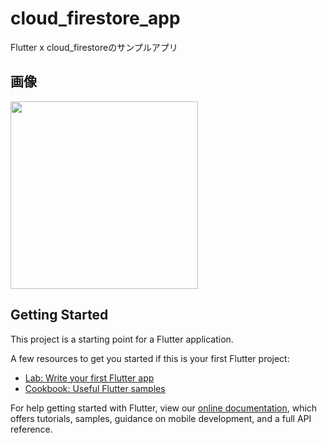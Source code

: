 # cloud_firestore_app

Flutter x cloud_firestoreのサンプルアプリ

## 画像

<img src="https://user-images.githubusercontent.com/92189386/158050992-8f54640d-8753-40d5-87f9-82f2f7d37ff9.png" width="300">

## Getting Started

This project is a starting point for a Flutter application.

A few resources to get you started if this is your first Flutter project:

- [Lab: Write your first Flutter app](https://flutter.dev/docs/get-started/codelab)
- [Cookbook: Useful Flutter samples](https://flutter.dev/docs/cookbook)

For help getting started with Flutter, view our
[online documentation](https://flutter.dev/docs), which offers tutorials,
samples, guidance on mobile development, and a full API reference.
